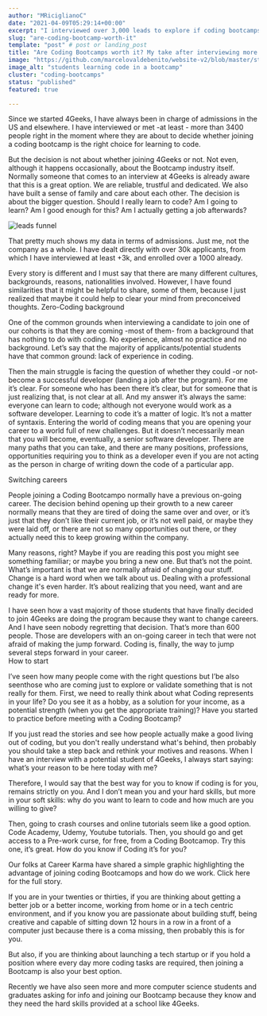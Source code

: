 ```yaml
---
author: "MRiciglianoC"
date: "2021-04-09T05:29:14+00:00"
excerpt: "I interviewed over 3,000 leads to explore if coding bootcamps are worth it. Read my insights from 4Geeks Academy on making the right choice for your future."
slug: "are-coding-bootcamp-worth-it"
template: "post" # post or landing_post
title: "Are Coding Bootcamps worth it? My take after interviewing more than +3000 leads"
image: "https://github.com/marcelovaldebenito/website-v2/blob/master/static/images/blog/coding-in-bootcamp.jpg?raw=true"
image_alt: "students learning code in a bootcamp"
cluster: "coding-bootcamps"
status: "published"
featured: true

---
```


Since we started 4Geeks, I have always been in charge of admissions in the US and elsewhere. I have interviewed or met -at least - more than 3400 people right in the moment where they are about to decide whether joining a coding bootcamp is the right choice for learning to code. 

But the decision is not about whether joining 4Geeks or not. Not even, although it happens occasionally, about the Bootcamp industry itself. Normally someone that comes to an interview at 4Geeks is already aware that this is a great option. We are reliable, trustful and dedicated. We also have built a sense of family and care about each other. The decision is about the bigger question. Should I really learn to code? Am I going to learn? Am I good enough for this? Am I actually getting a job afterwards?

![leads funnel](https://github.com/marcelovaldebenito/website-v2/blob/master/static/images/blog/leads.png?raw=true)

That pretty much shows my data in terms of admissions. Just me, not the company as a whole. I have dealt directly with over 30k applicants, from which I have interviewed at least +3k, and enrolled over a 1000 already. 

Every story is different and I must say that there are many different cultures, backgrounds, reasons, nationalities involved. However, I have found similarities that it might be helpful to share, some of them, because I just realized that maybe it could help to clear your mind from preconceived thoughts. 
Zero-Coding background

One of the common grounds when interviewing a candidate to join one of our cohorts is that they are coming -most of them- from a background that has nothing to do with coding. No experience, almost no practice and no background. Let’s say that the majority of applicants/potential students have that common ground: lack of experience in coding. 

Then the main struggle is facing the question of whether they could -or not- become a successful developer (landing a job after the program). For me it’s clear. For someone who has been there it’s clear, but for someone that is just realizing that, is not clear at all. And my answer it’s always the same: everyone can learn to code; although not everyone would work as a software developer.
Learning to code it’s a matter of logic. It’s not a matter of syntaxis. Entering the world of coding means that you are opening your career to a world full of new challenges. But it doesn’t necessarily mean that you will become, eventually, a senior software developer. There are many paths that you can take, and there are many positions, professions, opportunities requiring you to think as a developer even if you are not acting as the person in charge of writing down the code of a particular app. 

Switching careers

People joining a Coding Bootcampo normally have a previous on-going career. The decision behind opening up their growth to a new career normally means that they are tired of doing the same over and over, or it’s just that they don’t like their current job, or it’s not well paid, or maybe they were laid off, or there are not so many opportunities out there, or they actually need this to keep growing within the company.

Many reasons, right? Maybe if you are reading this post you might see something familiar; or maybe you bring a new one. But that’s not the point. What’s important is that we are normally afraid of changing our stuff. Change is a hard word when we talk about us. Dealing with a professional change it's even harder. It’s about realizing that you need, want and are ready for more. 

I have seen how a vast majority of those students that have finally decided to join 4Geeks are doing the program because they want to change careers. And I have seen nobody regretting that decision. That’s more than 600 people. Those are developers with an on-going career in tech that were not afraid of making the jump forward. Coding is, finally, the way to jump several steps forward in your career.  
How to start

I’ve seen how many people come with the right questions but I’be also seenthose who are coming just to explore or validate something that is not really for them. First, we need to really think about what Coding represents in your life? Do you see it as a hobby, as a solution for your income, as a potential strength (when you get the appropriate training)? Have you started to practice before meeting with a Coding Bootcamp? 

If you just read the stories and see how people actually make a good living out of coding, but you don't really understand what's behind, then probably you should take a step back and rethink your motives and reasons. When I have an interview with a potential student of 4Geeks, I always start saying: what’s your reason to be here today with me?

Therefore, I would say that the best way for you to know if coding is for you, remains strictly on you. And I don’t mean you and your hard skills, but more in your soft skills: why do you want to learn to code and how much are you willing to give? 

Then, going to crash courses and online tutorials seem like a good option. Code Academy, Udemy, Youtube tutorials. Then, you should go and get access to a Pre-work curse, for free, from a Coding Bootcamop. Try this one, it’s great. 
How do you know if Coding it’s for you?

Our folks at Career Karma have shared a simple graphic highlighting the advantage of joining coding Bootcamops and how do we work. Click here for the full story.



If you are in your twenties or thirties, if you are thinking about getting a better job or a better income, working from home or in a tech centric environment, and if you know you are passionate about building stuff, being creative and capable of sitting down 12 hours in a row in a front of a computer just because there is a coma missing, then probably this is for you. 

But also, if you are thinking about launching a tech startup or if you hold a position where every day more coding tasks are required, then joining a Bootcamp is also your best option. 

Recently we have also seen more and more computer science students and graduates asking for info and joining our Bootcamp because they know and they need the hard skills provided at a school like 4Geeks.



